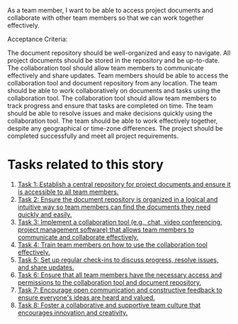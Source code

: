 As a team member, I want to be able to access project documents and collaborate with other team members so that we can 
work together effectively.

Acceptance Criteria:

The document repository should be well-organized and easy to navigate.
All project documents should be stored in the repository and be up-to-date.
The collaboration tool should allow team members to communicate effectively and share updates.
Team members should be able to access the collaboration tool and document repository from any location.
The team should be able to work collaboratively on documents and tasks using the collaboration tool.
The collaboration tool should allow team members to track progress and ensure that tasks are completed on time.
The team should be able to resolve issues and make decisions quickly using the collaboration tool.
The team should be able to work effectively together, despite any geographical or time-zone differences.
The project should be completed successfully and meet all project requirements.


# Tasks related to this story
1. [Task 1: Establish a central repository for project documents and ensure it is accessible to all team members.](tasks/task_1.1.2.1.md)
2. [Task 2: Ensure the document repository is organized in a logical and intuitive way so team members can find 
the documents they need quickly and easily.](tasks/task_1.1.2.2.md)
3. [Task 3: Implement a collaboration tool (e.g., chat, video conferencing, project management software) that allows 
team members to communicate and collaborate effectively. ](tasks/task_1.1.2.3.md)
4. [Task 4: Train team members on how to use the collaboration tool effectively.](tasks/task_1.1.2.4.md)
5. [Task 5: Set up regular check-ins to discuss progress, resolve issues, and share updates.](tasks/task_1.1.2.5.md)
6. [Task 6: Ensure that all team members have the necessary access and permissions to the collaboration tool and 
document repository.](tasks/task_1.1.2.6.md)
7. [Task 7: Encourage open communication and constructive feedback to ensure everyone's ideas are heard and valued.](tasks/task_1.1.2.7.md)
8. [Task 8: Foster a collaborative and supportive team culture that encourages innovation and creativity.](tasks/task_1.1.2.8.md)
